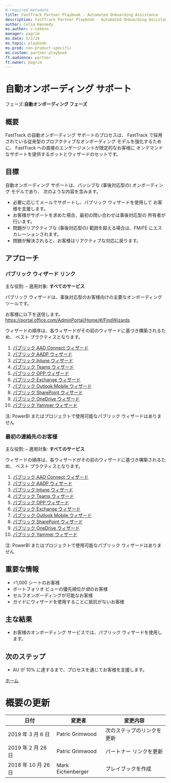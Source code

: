```yaml
---
# required metadata
title: FastTrack Partner Playbook - Automated Onboarding Assistance
description: FastTrack Partner Playbook - Automated Onboarding Assistance
author: Celia Kennedy
ms.author: v-cekenn
manager: pagrim
ms.date: 5/2/19
ms.topic: playbook
ms.prod: non-product-specific
ms.custom: partner-playbook
ft.audience: partner
ft.owner: pagrim
---
```


# 自動オンボーディング サポート

フェーズ:**自動オンボーディング フェーズ**

## 概要

FastTrack の自動オンボーディング サポートのプロセスは、
FastTrack で採用されている従来型のプロアクティブなオンボーディング モデルを強化するために、
FastTrack への直接のエンゲージメントが限定的なお客様に
オンデマンドなサポートを提供するボットとウィザードのセットです。

## 目標

自動オンボーディング サポートは、パッシブな (事後対応型の) オンボーディング モデルであり、
次のような内容を含みます。

  - 必要に応じてメールでサポートし、パブリック ウィザードを使用して
    お客様を支援します。
  - お客様がサポートを求めた場合、最初の問い合わせは事後対応型の
    所有者が行います。
  - 問題がリアクティブな (事後対応型の) 範囲を超える場合は、FM/FE にエスカレーションされます。
  - 問題が解決されると、お客様はリアクティブな対応に戻ります。

## アプローチ

### パブリック ウィザード リンク

主な役割: **-**
適用対象: **すべてのサービス**

パブリック ウィザードは、事後対応型のお客様向けの主要なオンボーディング ツールです。

お客様に以下を送信します。https://portal.office.com/AdminPortal/Home/#/FindWizards

ウィザードの順序は、各ウィザードがその前のウィザードに基づき構築されるため、
ベスト プラクティスとなります。

1. [パブリック AAD Connect ウィザード](http://aka.ms/aadconnectpwsync)
2. [パブリック AADP ウィザード](https://aka.ms/azureadpdeploy)
3. [パブリック Intune ウィザード](https://aka.ms/intuneguidance)
4. [パブリック Teams ウィザード](http://aka.ms/teamsguidance)
5. [パブリック OPP ウィザード](http://aka.ms/o365proplusdeploy)
6. [パブリック Exchange ウィザード](https://aka.ms/office365setup)
7. [パブリック Outlook Mobile ウィザード](https://aka.ms/officeappguidance)
8. [パブリック SharePoint ウィザード](http://aka.ms/sharepointonlinedeploy)
9. [パブリック OneDrive ウィザード](https://aka.ms/od4bguidance)
10. [パブリック Yammer ウィザード](http://aka.ms/yammerdeploy)

注: PowerBI またはプロジェクトで使用可能なパブリック ウィザードはありません

### 最初の連絡先のお客様

主な役割: **-**
適用対象: **すべてのサービス**

ウィザードの順序は、各ウィザードがその前のウィザードに基づき構築されるため、
ベスト プラクティスとなります。

1. [パブリック AAD Connect ウィザード](http://aka.ms/aadconnectpwsync)
2. [パブリック AADP ウィザード](https://aka.ms/azureadpdeploy)
3. [パブリック Intune ウィザード](https://aka.ms/intuneguidance)
4. [パブリック Teams ウィザード](http://aka.ms/teamsguidance)
5. [パブリック OPP ウィザード](http://aka.ms/o365proplusdeploy)
6. [パブリック Exchange ウィザード](https://aka.ms/office365setup)
7. [パブリック Outlook Mobile ウィザード](https://aka.ms/officeappguidance)
8. [パブリック SharePoint ウィザード](http://aka.ms/sharepointonlinedeploy)
9. [パブリック OneDrive ウィザード](https://aka.ms/od4bguidance)
10. [パブリック Yammer ウィザード](http://aka.ms/yammerdeploy)

注: PowerBI またはプロジェクトで使用可能なパブリック ウィザードはありません

## 重要な情報

  - \<1,000 シートのお客様
  - ポートフォリオ ビューの優先順位が*低*のお客様​
  - セルフオンボーディングが可能なお客様
  - ガイドにウィザードを使用することに抵抗がないお客様

## 主な結果

  - お客様のオンボーディング サービスでは、パブリック ウィザードを使用します。

## 次のステップ

  - AU が 10% に達するまで、プロセスを通じてお客様を支援します。
  
[ホーム](http://partner-docs.microsoft.com)

# 概要の更新

| 日付       | 変更者       | 変更内容          |
| ---------- | ----------------- | ----------------      |
| 2019 年 3 月 6 日 | Patric Grimwood   | 次のステップのリンクを更新 |
| 2019 年 2 月 26 日 | Patric Grimwood   | パートナー リンクを更新 |
| 2018 年 10 月 26 日 | Mark Eichenberger | プレイブックを作成      |